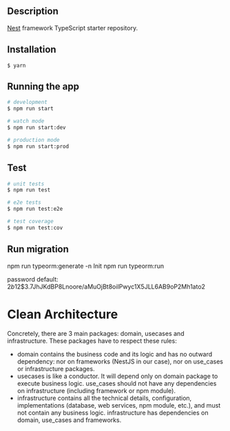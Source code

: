 ## Description

[Nest](https://github.com/nestjs/nest) framework TypeScript starter repository.

## Installation

```
$ yarn
```

## Running the app

```bash
# development
$ npm run start

# watch mode
$ npm run start:dev

# production mode
$ npm run start:prod
```

## Test

```bash
# unit tests
$ npm run test

# e2e tests
$ npm run test:e2e

# test coverage
$ npm run test:cov
```

## Run migration

npm run typeorm:generate -n Init
npm run typeorm:run

password default: $2b$12$3.7JhJKdBP8Lnoore/aMuOjBt8oiIPwyc1X5JLL6AB9oP2Mh1ato2

# Clean Architecture

Concretely, there are 3 main packages: domain, usecases and infrastructure. These packages have to respect these rules:

-   domain contains the business code and its logic and has no outward dependency: nor on frameworks (NestJS in our case), nor on use_cases or infrastructure packages.
-   usecases is like a conductor. It will depend only on domain package to execute business logic. use_cases should not have any dependencies on infrastructure (including framework or npm module).
-   infrastructure contains all the technical details, configuration, implementations (database, web services, npm module, etc.), and must not contain any business logic. infrastructure has dependencies on domain, use_cases and frameworks.

